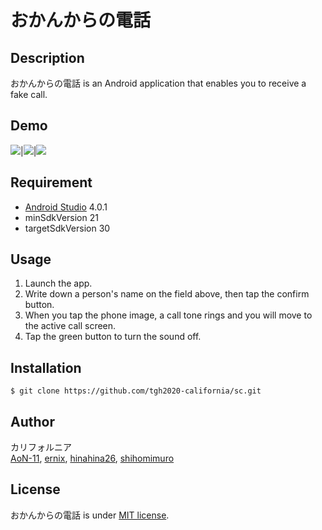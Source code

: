 # おかんからの電話

## Description

おかんからの電話 is an Android application that enables you to receive a fake call.

## Demo
![](https://user-images.githubusercontent.com/63297509/93559274-4ed47080-f9ba-11ea-825b-f7ee3f5e4d79.png)|![](https://user-images.githubusercontent.com/63297509/93559718-63653880-f9bb-11ea-82b2-216586911cae.png)|![](https://user-images.githubusercontent.com/63297509/93559723-66602900-f9bb-11ea-810b-87e0a20171e8.png)

## Requirement

- [Android Studio](https://developer.android.com/studio) 4.0.1
- minSdkVersion 21
- targetSdkVersion 30

## Usage

1. Launch the app.
2. Write down a person's name on the field above, then tap the confirm button.
3. When you tap the phone image, a call tone rings and you will move to the active call screen.
4. Tap the green button to turn the sound off.

## Installation

    $ git clone https://github.com/tgh2020-california/sc.git

## Author
カリフォルニア  
[AoN-11](https://github.com/AoN-11), [ernix](https://github.com/ernix), [hinahina26](https://github.com/hinahina26), [shihomimuro](https://github.com/shihomimuro)

## License

おかんからの電話 is under [MIT license](https://en.wikipedia.org/wiki/MIT_License).
